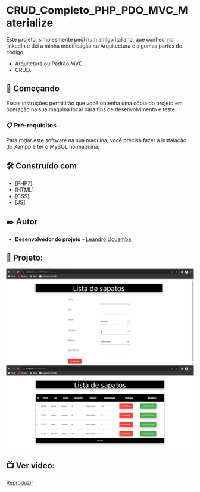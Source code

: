 # CRUD_Completo_PHP_PDO_MVC_Materialize
 Este projeto, simplesmente pedi num amigo italiano, que conheci no linkedIn e dei a minha modificação na Arquitectura e algumas partes do código.
 
- Arquitetura ou Padrão MVC.
- CRUD.
 
 ## 🚀 Começando
 
Essas instruções permitirão que você obtenha uma cópia do projeto em operação na sua máquina local para fins de desenvolvimento e teste.

### 📋 Pré-requisitos

Para rodar este software na sua maquina, você precisa fazer a instalação do Xampp e ter o MySQL no máquina;


## 🛠️ Construído com

* [PHP7]
* [HTML]
* [CSS]
* [JS]


## ✒️ Autor

* **Desenvolvedor do projeto** - [Leandro Ucuamba](https://github.com/LeandroUcuamba)


## 📄 Projeto:

![imagem projeto](https://github.com/LeandroUcuamba/CRUD_Completo_PHP_PDO_MVC_Materialize/blob/main/imgReadme/img1.jpg)
![imagem projeto](https://github.com/LeandroUcuamba/CRUD_Completo_PHP_PDO_MVC_Materialize/blob/main/imgReadme/img2.jpg)


## 📺 Ver video:

[Reproduzir](https://www.linkedin.com/feed/update/urn:li:activity:6986087976258670592/)
